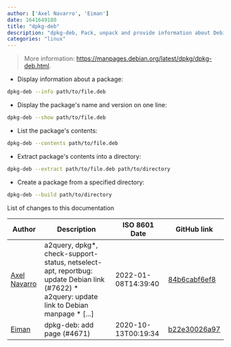 ```yaml
---
author: ['Axel Navarro', 'Eiman']
date: 1641649180
title: "dpkg-deb"
description: "dpkg-deb, Pack, unpack and provide information about Debian archives."
categories: "linux"
---
```

> More information: <https://manpages.debian.org/latest/dpkg/dpkg-deb.html>.

- Display information about a package:

```bash
dpkg-deb --info path/to/file.deb
```

- Display the package's name and version on one line:

```bash
dpkg-deb --show path/to/file.deb
```

- List the package's contents:

```bash
dpkg-deb --contents path/to/file.deb
```

- Extract package's contents into a directory:

```bash
dpkg-deb --extract path/to/file.deb path/to/directory
```

- Create a package from a specified directory:

```bash
dpkg-deb --build path/to/directory
```
List of changes to this documentation


Author | Description | ISO 8601 Date | GitHub link
------|-----|-----|-----
[Axel Navarro](mailto:navarroaxel@gmail.com) | a2query, dpkg*, check-support-status, netselect-apt, reportbug: update Debian link (#7622) * a2query: update link to Debian manpage * [...] | 2022-01-08T14:39:40 | [84b6cabf6ef8](https://github.com/tldr-pages/tldr/commit/84b6cabf6ef870441744497edf1c184b8888d727)
[Eiman](mailto:eimanip@users.noreply.github.com) | dpkg-deb: add page (#4671) | 2020-10-13T00:19:34 | [b22e30026a97](https://github.com/tldr-pages/tldr/commit/b22e30026a9721614a8d2d46e8397ee932124703)

